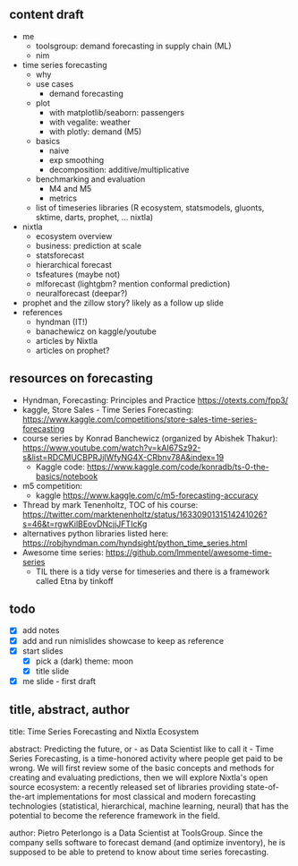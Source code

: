 
## content draft

- me
  - toolsgroup: demand forecasting in supply chain (ML)
  - nim
- time series forecasting
  - why
  - use cases
    - demand forecasting
  - plot
    - with matplotlib/seaborn: passengers
    - with vegalite: weather
    - with plotly: demand (M5)
  - basics
    - naive
    - exp smoothing
    - decomposition: additive/multiplicative
  - benchmarking and evaluation
    - M4 and M5
    - metrics
  - list of timeseries libraries (R ecosystem, statsmodels, gluonts, sktime, darts, prophet, ... nixtla)
- nixtla
  - ecosystem overview
  - business: prediction at scale
  - statsforecast
  - hierarchical forecast
  - tsfeatures (maybe not)
  - mlforecast (lightgbm? mention conformal prediction)
  - neuralforecast (deepar?)
- prophet and the zillow story? likely as a follow up slide
- references
  - hyndman (IT!)
  - banachewicz on kaggle/youtube
  - articles by Nixtla
  - articles on prophet?

## resources on forecasting

- Hyndman, Forecasting: Principles and Practice https://otexts.com/fpp3/
- kaggle, Store Sales - Time Series Forecasting: https://www.kaggle.com/competitions/store-sales-time-series-forecasting
- course series by Konrad Banchewicz (organized by Abishek Thakur): https://www.youtube.com/watch?v=kAI67Sz92-s&list=RDCMUCBPRJjIWfyNG4X-CRbnv78A&index=19
  - Kaggle code: https://www.kaggle.com/code/konradb/ts-0-the-basics/notebook
- m5 competition:
  - kaggle https://www.kaggle.com/c/m5-forecasting-accuracy
- Thread by mark Tenenholtz, TOC of his course: https://twitter.com/marktenenholtz/status/1633090131514241026?s=46&t=rgwKilBEovDNcjjJFTIcKg
- alternatives python libraries listed here: https://robjhyndman.com/hyndsight/python_time_series.html
- Awesome time series: https://github.com/lmmentel/awesome-time-series
  - TIL there is a tidy verse for timeseries and there is a framework called Etna by tinkoff

## todo

- [x] add notes
- [x] add and run nimislides showcase to keep as reference
- [x] start slides
  - [x] pick a (dark) theme: moon
  - [x] title slide
- [x] me slide - first draft

## title, abstract, author

title: Time Series Forecasting and Nixtla Ecosystem

abstract:
Predicting the future, or - as Data Scientist like to call it - Time Series Forecasting,
is a time-honored activity where people get paid to be wrong.
We will first review some of the basic concepts and methods for creating and evaluating predictions,
then we will explore Nixtla's open source ecosystem:
a recently released set of libraries providing state-of-the-art implementations for most classical and modern forecasting technologies
(statistical, hierarchical, machine learning, neural)
that has the potential to become the reference framework in the field.

author:
Pietro Peterlongo is a Data Scientist at ToolsGroup.
Since the company sells software to forecast demand (and optimize inventory),
he is supposed to be able to pretend to know about time series forecasting.
